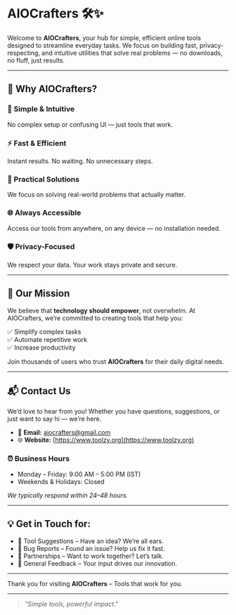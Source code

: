 # AIOCrafters 🛠️✨

Welcome to **AIOCrafters**, your hub for simple, efficient online tools designed to streamline everyday tasks. We focus on building fast, privacy-respecting, and intuitive utilities that solve real problems — no downloads, no fluff, just results.

---

## 🚀 Why AIOCrafters?

### 🔹 Simple & Intuitive  
No complex setup or confusing UI — just tools that work.

### ⚡ Fast & Efficient  
Instant results. No waiting. No unnecessary steps.

### 🎯 Practical Solutions  
We focus on solving real-world problems that actually matter.

### 🌐 Always Accessible  
Access our tools from anywhere, on any device — no installation needed.

### 🛡️ Privacy-Focused  
We respect your data. Your work stays private and secure.

---

## 🌟 Our Mission

We believe that **technology should empower**, not overwhelm. At AIOCrafters, we’re committed to creating tools that help you:

✅ Simplify complex tasks  
✅ Automate repetitive work  
✅ Increase productivity  

Join thousands of users who trust **AIOCrafters** for their daily digital needs.

---

## 📬 Contact Us

We’d love to hear from you! Whether you have questions, suggestions, or just want to say hi — we’re here.

- 📧 **Email:** [aiocrafters@gmail.com](mailto:aiocrafters@gmail.com)  
- 🌐 **Website:** [https://www.toolzy.org](https://www.toolzy.org)

### ⏰ Business Hours
- Monday – Friday: 9:00 AM – 5:00 PM (IST)  
- Weekends & Holidays: Closed  

*We typically respond within 24–48 hours.*

---

## 💡 Get in Touch for:

- 🔸 Tool Suggestions – Have an idea? We’re all ears.  
- 🔸 Bug Reports – Found an issue? Help us fix it fast.  
- 🔸 Partnerships – Want to work together? Let’s talk.  
- 🔸 General Feedback – Your input drives our innovation.  

---

Thank you for visiting **AIOCrafters** – Tools that work for you.

---

> _"Simple tools, powerful impact."_

